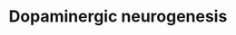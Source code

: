 ---
annotations:
- type: Pathway Ontology
  value: dopamine signaling pathway
authors:
- Mkutmon
- Susan
- MaintBot
- Eweitz
description: 'Converted to human from mouse: http://www.wikipathways.org/index.php/Pathway:WP1498'
last-edited: 2021-05-21
organisms:
- Bos taurus
redirect_from:
- /index.php/Pathway:WP3196
- /instance/WP3196
schema-jsonld:
- '@context': https://schema.org/
  '@id': https://wikipathways.github.io/pathways/WP3196.html
  '@type': Dataset
  creator:
    '@type': Organization
    name: WikiPathways
  description: 'Converted to human from mouse: http://www.wikipathways.org/index.php/Pathway:WP1498'
  keywords:
  - MSX1
  - LMX1A
  - SLC6A3
  - STAT3
  - FGF8
  - NEUROG2
  - NKX6-1
  - DDC
  - Retinoic acid
  - WNT1
  - CDKN1C
  - ASCL1
  - PITX3
  - GLI2
  - GBX2
  - LMX1B
  - EN1
  - TGFB1
  - SLC18A2
  - TH
  - RET
  - GLI1
  - ALDH1A1
  - NR4A2
  - OTX2
  - NEUROD1
  - FOXA2
  - SHH
  - SOX2
  - EN2
  - NKX2-2
  license: CC0
  name: Dopaminergic neurogenesis
seo: CreativeWork
title: Dopaminergic neurogenesis
wpid: WP3196
---